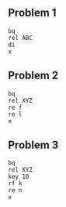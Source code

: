 ## Problem 1

```
bq
rel ABC
di
x
```

## Problem 2

```
bq
rel XYZ
re f
re l
x
```

## Problem 3

```
bq
rel XYZ
key 10
rf k
re n
x
```
